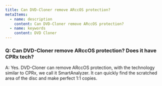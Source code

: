 ```yaml
---
title: Can DVD-Cloner remove ARccOS protection?
metaItems:
  - name: description
    content: Can DVD-Cloner remove ARccOS protection?
  - name: keywords
    content: DVD Cloner
---
```


### Q: Can DVD-Cloner remove ARccOS protection? Does it have CPRx tech?

A:
Yes. DVD-Cloner can remove ARccOS protection, with the technology similar to CPRx, we call it SmartAnalyzer. It can quickly find the scratched area of the disc and make perfect 1:1 copies.
